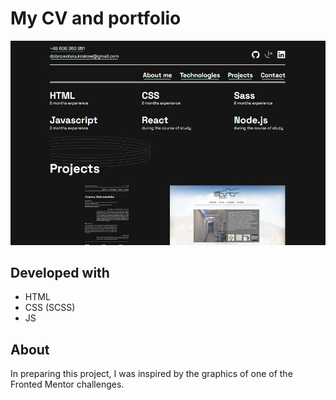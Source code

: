 # My CV and portfolio

![Desktop preview](desktop-preview.jpg)

## Developed with

- HTML
- CSS (SCSS)
- JS

## About

In preparing this project, I was inspired by the graphics of one of the Fronted
Mentor challenges.
